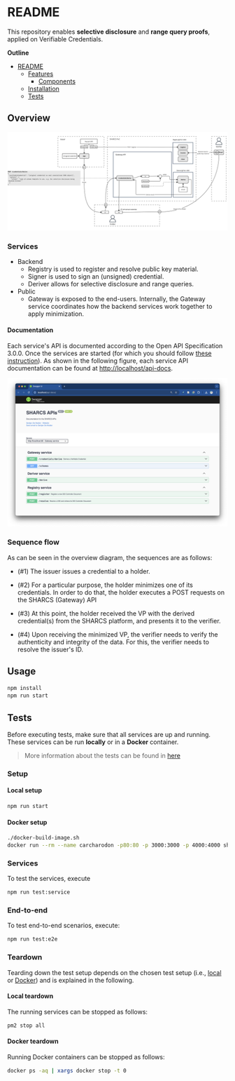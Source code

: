 # README

This repository enables **selective disclosure** and **range query proofs**,
applied on Verifiable Credentials.

**Outline**

- [README](#readme)
  - [Features](#features)
    - [Components](#components)
  - [Installation](#installation)
  - [Tests](#tests)

## Overview

![Overview](img/overview.jpg)

### Services

- Backend
  - Registry is used to register and resolve public key material.
  - Signer is used to sign an (unsigned) credential.
  - Deriver allows for selective disclosure and range queries.
- Public
  - Gateway is exposed to the end-users. Internally, the Gateway service coordinates how the backend services work together to apply minimization.

#### Documentation

Each service's API is documented according to the Open API Specification 3.0.0.
Once the services are started (for which you should follow [these instruction](#usage)).
As shown in the following figure,
each service API documentation can be found at <http://localhost/api-docs>.

![Swagger Service API Documentation](./img/swagger-api-docs.png)

### Sequence flow

As can be seen in the overview diagram, the sequences are as follows:

- (#1) The issuer issues a credential to a holder.

- (#2) For a particular purpose,
the holder minimizes one of its credentials. In order to do that, the holder executes a POST requests on the SHARCS (Gateway) API

- (#3) At this point, the holder received the VP with the derived credential(s) from the SHARCS platform, and presents it to the verifier.

- (#4) Upon receiving the minimized VP, the verifier needs to verify the authenticity and integrity of the data.
  For this, the verifier needs to resolve the issuer's ID.



## Usage

```bash
npm install
npm run start
```

## Tests

Before executing tests,
make sure that all services are up and running.
These services can be run **locally** or in a **Docker** container.
> More information about the tests can be found in [here](./docs/tests.md)

### Setup

#### Local setup

```bash
npm run start
```

#### Docker setup

```bash
./docker-build-image.sh
docker run --rm --name carcharodon -p80:80 -p 3000:3000 -p 4000:4000 sharcs-poc:latest
```

### Services

To test the services, execute

```bash
npm run test:service
```

### End-to-end

To test end-to-end scenarios, execute:

```bash
npm run test:e2e
```

### Teardown

Tearding down the test setup depends on the chosen test setup (i.e., [local](#local-setup) or [Docker](#docker-setup)) and is explained in the following. 

#### Local teardown

The running services can be stopped as follows:

```bash
pm2 stop all
```

#### Docker teardown

Running Docker containers can be stopped as follows:

```bash
docker ps -aq | xargs docker stop -t 0
```
